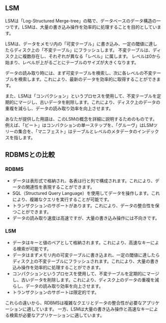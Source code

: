 ## LSM

LSMは「Log-Structured Merge-tree」の略で、データベースのデータ構造の一つです。LSMは、大量の書き込み操作を効率的に処理することを目的としています。

LSMは、データをメモリ内の「可変テーブル」に書き込み、一定の閾値に達したらディスク上の「不変テーブル」にフラッシュします。
不変テーブルは、ディスク上に複数存在し、それぞれが異なる「レベル」に属します。
レベルは0から始まり、レベルが上がるごとにテーブルのサイズが大きくなります。

データの読み取り時には、まず可変テーブルを検索し、次に各レベルの不変テーブルを検索します。これにより、最新のデータを効率的に取得することができます。

また、LSMは「コンパクション」というプロセスを使用して、不変テーブルを定期的にマージし、古いデータを削除します。これにより、ディスク上のデータの重複を減らし、データの読み取り効率を向上させます。

あなたが提供した用語は、このLSMの概念を詳細に説明するためのものです。例えば、「ビート」はコンパクションの単一ステップを、「グルーヴ」はLSMツリーの集合を、「マニフェスト」はテーブルとレベルのメタデータのインデックスを指します。

## RDBMSとの比較

### RDBMS
* データは表形式で格納され、各表は行と列で構成されます。これにより、データの関連性を表現することができます。
* SQL（Structured Query Language）を使用してデータを操作します。これにより、複雑なクエリを実行することが可能です。
* トランザクションのサポートがあります。これにより、データの整合性を保つことができます。
* データの読み取り速度は高速ですが、大量の書き込み操作には不向きです。
### LSM
* データはキーと値のペアとして格納されます。これにより、高速なキーによる検索が可能です。
* データはまずメモリ内の可変テーブルに書き込まれ、一定の閾値に達したらディスク上の不変テーブルにフラッシュされます。これにより、大量の書き込み操作を効率的に処理することができます。
* コンパクションというプロセスを使用して、不変テーブルを定期的にマージし、古いデータを削除します。これにより、ディスク上のデータの重複を減らし、データの読み取り効率を向上させます。
* トランザクションのサポートは限定的です。


これらの違いから、RDBMSは複雑なクエリとデータの整合性が必要なアプリケーションに適しています。
一方、LSMは大量の書き込み操作と高速なキーによる検索が必要なアプリケーションに適しています。